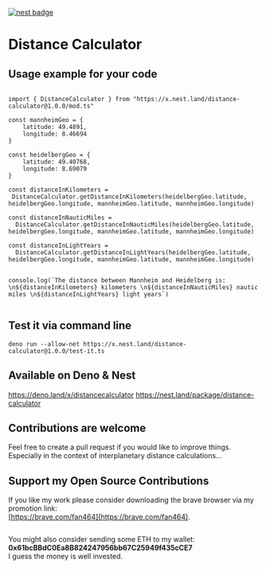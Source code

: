 [![nest badge](https://nest.land/badge.svg)](https://nest.land/package/distance-calculator)

# Distance Calculator

## Usage example for your code

```

import { DistanceCalculator } from "https://x.nest.land/distance-calculator@1.0.0/mod.ts"

const mannheimGeo = {
    latitude: 49.4891,
    longitude: 8.46694
}

const heidelbergGeo = {
    latitude: 49.40768,
    longitude: 8.69079
}

const distanceInKilometers = 
 DistanceCalculator.getDistanceInKilometers(heidelbergGeo.latitude, heidelbergGeo.longitude, mannheimGeo.latitude, mannheimGeo.longitude)

const distanceInNauticMiles = 
  DistanceCalculator.getDistanceInNauticMiles(heidelbergGeo.latitude, heidelbergGeo.longitude, mannheimGeo.latitude, mannheimGeo.longitude)

const distanceInLightYears = 
  DistanceCalculator.getDistanceInLightYears(heidelbergGeo.latitude, heidelbergGeo.longitude, mannheimGeo.latitude, mannheimGeo.longitude)  


console.log(`The distance between Mannheim and Heidelberg is: \n${distanceInKilometers} kilometers \n${distanceInNauticMiles} nautic miles \n${distanceInLightYears} light years`)


```

## Test it via command line
```
deno run --allow-net https://x.nest.land/distance-calculator@1.0.0/test-it.ts
```

## Available on Deno & Nest
https://deno.land/x/distancecalculator
https://nest.land/package/distance-calculator  


## Contributions are welcome
Feel free to create a pull request if you would like to improve things. Especially in the context of interplanetary distance calculations...  


## Support my Open Source Contributions

If you like my work please consider downloading the brave browser via my promotion link:  
[https://brave.com/fan464](https://brave.com/fan464).

![![](https://brave.com/)](https://brave.com/wp-content/uploads/2019/01/logotype-full-color.svg)

You might also consider sending some ETH to my wallet: **0x61bcBBdC0Ea8B824247956bb67C25949f435cCE7**  
I guess the money is well invested.